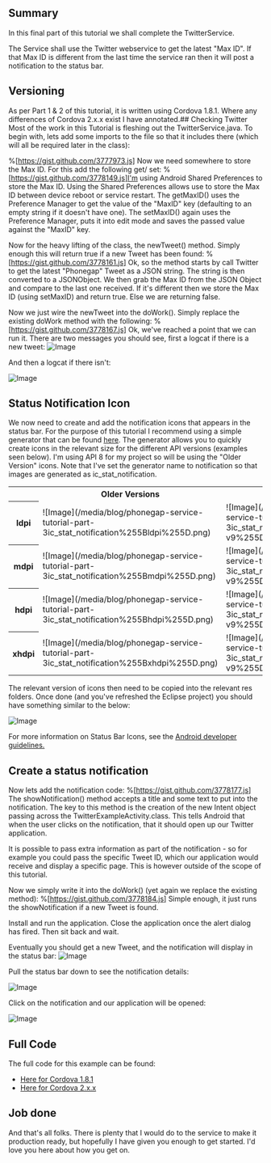 ## Summary
In this final part of this tutorial we shall complete the TwitterService.

The Service shall use the Twitter webservice to get the latest "Max ID".  If that Max ID is different from the last time the service ran then it will post a notification to the status bar.

## Versioning
As per Part 1 &amp; 2 of this tutorial, it is written using Cordova 1.8.1.  Where any differences of Cordova 2.x.x exist I have annotated.## Checking Twitter 
Most of the work in this Tutorial is fleshing out the TwitterService.java.  To begin with, lets add some imports to the file so that it includes there (which will all be required later in the class):

%[https://gist.github.com/3777973.js] Now we need somewhere to store the Max ID.  For this add the following get/ set: %[https://gist.github.com/3778149.js]I'm using Android Shared Preferences to store the Max ID.  Using the Shared Preferences allows use to store the Max ID between device reboot or service restart.  The getMaxID() uses the Preference Manager to get the value of the "MaxID" key (defaulting to an empty string if it doesn't have one).  The setMaxID() again uses the Preference Manager, puts it into edit mode and saves the passed value against the "MaxID" key. 

Now for the heavy lifting of the class, the newTweet() method.  Simply enough this will return true if a new Tweet has been found:
%[https://gist.github.com/3778161.js] Ok, so the method starts by call Twitter to get the latest "Phonegap" Tweet as a JSON string.  The string is then converted to a JSONObject.  We then grab the Max ID from the JSON Object and compare to the last one received.  If it's different then we store the Max ID (using setMaxID) and return true.  Else we are returning false.

Now we just wire the newTweet into the doWork().  Simply replace the existing doWork method with the following:
%[https://gist.github.com/3778167.js] Ok, we've reached a point that we can run it.  There are two messages you should see, first a logcat if there is  a new tweet:
![Image](/media/blog/phonegap-service-tutorial-part-3image2.png)


And then a logcat if there isn't:

![Image](/media/blog/phonegap-service-tutorial-part-3image3.png)
## Status Notification Icon 
We now need to create and add the notification icons that appears in the status bar.  For the purpose of this tutorial I recommend using a simple generator that can be found [here](http://android-ui-utils.googlecode.com/hg/asset-studio/dist/icons-notification.html#source.type=text&amp;source.space.trim=1&amp;source.space.pad=0&amp;source.text.text=RF&amp;source.text.font=Courier%20New&amp;shape=square&amp;name=notification).  The generator allows you to quickly create icons in the relevant size for the different API versions (examples seen below).
I'm using API 8 for my project so will be using the "Older Version" icons.  Note that I've set the generator name to notification so that images are generated as ic_stat_notification.
<table>   <tbody><tr>      <th></th>      <th>Older Versions</th>      <th>API 9</th>      <th>API 11</th>   </tr><tr>      <th>ldpi</th>      <td>![Image](/media/blog/phonegap-service-tutorial-part-3ic_stat_notification%255Bldpi%255D.png)

</td>      <td>![Image](/media/blog/phonegap-service-tutorial-part-3ic_stat_notification%255Bldpi-v9%255D.png)

</td>      <td style="background-color: #555555;">![Image](/media/blog/phonegap-service-tutorial-part-3ic_stat_notification%255Bldpi-v11%255D.png)

</td>   </tr><tr>      <th>mdpi</th>      <td>![Image](/media/blog/phonegap-service-tutorial-part-3ic_stat_notification%255Bmdpi%255D.png)

</td>      <td>![Image](/media/blog/phonegap-service-tutorial-part-3ic_stat_notification%255Bmdpi-v9%255D.png)

</td>      <td style="background-color: #555555;">![Image](/media/blog/phonegap-service-tutorial-part-3ic_stat_notification%255Bmpdi-v11%255D.png)

</td>   </tr><tr>      <th>hdpi</th>      <td>![Image](/media/blog/phonegap-service-tutorial-part-3ic_stat_notification%255Bhdpi%255D.png)

</td>      <td>![Image](/media/blog/phonegap-service-tutorial-part-3ic_stat_notification%255Bhdpi-v9%255D.png)

</td>      <td style="background-color: #555555;">![Image](/media/blog/phonegap-service-tutorial-part-3ic_stat_notification%255Bhdpi-v11%255D.png)

</td>   </tr><tr>      <th>xhdpi</th>      <td>![Image](/media/blog/phonegap-service-tutorial-part-3ic_stat_notification%255Bxhdpi%255D.png)

</td>      <td>![Image](/media/blog/phonegap-service-tutorial-part-3ic_stat_notification%255Bxhdpi-v9%255D.png)

</td>      <td style="background-color: #555555;">![Image](/media/blog/phonegap-service-tutorial-part-3ic_stat_notification%255Bxhdpi-v11%255D.png)

</td>   </tr></tbody></table>The relevant version of icons then need to be copied into the relevant res folders.  Once done (and you've refreshed the Eclipse project) you should have something similar to the below:

![Image](/media/blog/phonegap-service-tutorial-part-3image1.png)

For more information on Status Bar Icons, see the [Android developer guidelines.](http://developer.android.com/guide/practices/ui_guidelines/icon_design_status_bar.html)

## Create a status notification 
Now lets add the notification code:
%[https://gist.github.com/3778177.js] The showNotification() method accepts a title and some text to put into the notification.  The key to this method is the creation of the new Intent object passing across the TwitterExampleActivity.class.  This tells Android that when the user clicks on the notification, that it should open up our Twitter application.

It is possible to pass extra information as part of the notification - so for example you could pass the specific Tweet ID, which our application would receive and display a specific page.  This is however outside of the scope of this tutorial.

Now we simply write it into the doWork() (yet again we replace the existing method):
%[https://gist.github.com/3778184.js] Simple enough, it just runs the showNotification if a new Tweet is found.

Install and run the application.  Close the application once the alert dialog has fired.  Then sit back and wait.

Eventually you should get a new Tweet, and the notification will display in the status bar:
![Image](/media/blog/phonegap-service-tutorial-part-3image4.png)



Pull the status bar down to see the notification details:

![Image](/media/blog/phonegap-service-tutorial-part-3image5.png)

Click on the notification and our application will be opened:

![Image](/media/blog/phonegap-service-tutorial-part-3image6.png)
## 
## Full Code
The full code for this example can be found:


* [Here for Cordova 1.8.1](https://github.com/Red-Folder/phonegap-samples/tree/master/1.8.1/TwitterExample)
* [Here for Cordova 2.x.x](https://github.com/Red-Folder/phonegap-samples/tree/master/2.0.0/TwitterExample)

## Job done
And that's all folks.
There is plenty that I would do to the service to make it production ready, but hopefully I have given you enough to get started.
I'd love you here about how you get on. 